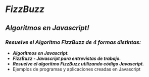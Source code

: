 # **_FizzBuzz_**

## **_Algoritmos en Javascript!_**

### **_Resuelve el Algoritmo FizzBuzz de 4 formas distintas:_**

- **_Algoritmos en Javascript._**
- **_FizzBuzz - Javascript para entrevistas de trabajo._**
- **_Resuelve el algoritmo FizzBuzz utilizando código Javascript._**
- Ejemplos de programas y aplicaciones creadas en Javascript
